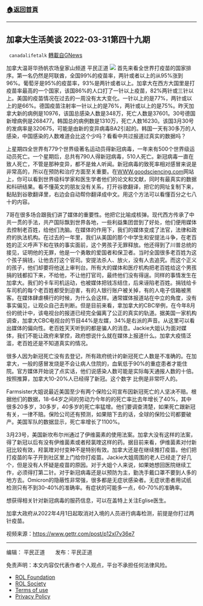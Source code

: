 ###  [:house:返回首頁](https://github.com/ourhimalayas/txt)
---


## 加拿大生活美谈 2022-03-31第四十九期
` canadalifetalk` [轉載自GNews](https://gnews.org/zh-hans/2288747/)

加拿大温哥华扬帆农场皇家山频道    平民正道
![](https://assets.gnews.org/wp-content/uploads/2022/04/1_cr-1.jpg)
首先来看全世界打疫苗的国家排序。第一名仍然是阿联酋，全国99%的疫苗率，两针或者以上的从95%涨到96%。葡萄牙是95%的疫苗率，93%是两针或者以上。加拿大在西方大国里是打疫苗率最高的一个国家，该国86%的人口打了一针以上疫苗，82%两针或三针以上。美国的疫苗情况在过去的一周没有太大变化。一针以上的是77%，两针或以上的是66%。德国疫苗注射率一针以上的是76%，两针或以上的是75%。昨天加拿大新的病例是10976，该国总感染人数是348万，死亡人数是37601。30号德国新增病例是268477。韩国总的病例数是1310万，死亡人数16230。该国3月30号的发病率是320675，可能是由新的变异病毒BA2引起的。韩国一天有30多万的人感染，中国感染的人数难道会比这个少吗？看看中共过报道过真实的数据吗？

上星期四全世界有779个世界级著名运动员得新冠病毒，一年来有500个世界级运动员死亡。一个星期后，总共有790人得新冠病毒，510人死亡。新冠病毒一直在致人死亡，不管是那种变异，都不是耸人听闻。新冠病毒的致死率相对感冒来说是非常高的，所以在预防和治疗方面至关重要。在[WWW.goodsciencing.com](http://WWW.goodsciencing.com)网站上，你可以看到世界级科学家和医生学者他们的论文和文献，同时有最真实的数据和科研结果。看不懂英文的朋友没有关系，打开谷歌翻译，把它的网址复制下来，黏贴到谷歌翻译里，右边会自动帮你翻译成中文。用这个方法可以看懂百分之七八十的内容。

7哥在很多场合跟我们讲了媒体的重要性。他把它比喻成核弹。现代西方传承了中共一贯的手法，共产国际飘到世界各地，一些利益集团尝到了好处，他们便用媒体去控制老百姓，给他们洗脑。在媒体的作用下，我们的媒体变成了法官，法律和政府的执法机构。在过去的一年里，我们从美国的那个中学生和安提法斗争，在老百姓的正义呼声下和在铁的事实面前，这个男孩子无罪释放。他还得到了川普总统的接见，证明他的无罪，他是一个勇敢的爱国者和保卫者。当时全国很多老百姓为这个孩子捐钱，让他去打这个官司。安提法杀人、放火，没有人去追究。而这个正义的孩子，他们却要将他送上审判台。所有大的媒体和医疗机构把老百姓给这个男孩捐的钱都扣下来，不给他，不让他打官司，最终他们没有得逞。同样的事情发生在加拿大。我们的卡车司机运动，也被媒体把钱冻结住，后来诬陷老百姓。捐钱给卡车司机的每个老百姓都受到迫害，有的人银行账户被关掉，有的人电子信箱被黑客。在媒体肆虐横行的时候，为什么会这样。通常媒体报道站在中立的角度，没有事实偏见，让观众自己去判断。但是目前来看，拿加拿大的CBC举例，在今年8月份的统计中，该电视台的报道已经完全偏离了公正的真实的轨道。据美国一家机构调查，加拿大CBC电视台的节目44%是左媒，34%是右派的声音。从这里可以看出媒体的偏向性。老百姓天天听到的都是骗人的消息。Jackie大姐认为面对媒体，我们不能让政府来掌控，政府想说什么就在媒体上报道什么。加拿大疫情泛滥，老百姓还是不知道真实的情况。

很多人因为新冠死亡没有去登记，所有政府统计的新冠死亡人数是不准确的。在加拿大，一般的感冒发烧是不会让病人住院的，血氧低于90%的重症患者才能住院。官方媒体开始说了点实话，他们说感染人数可能是实际每天通报人数的十倍。按照推算，加拿大10-20%人已经得了新冠。这个数字 比例是非常吓人的。

Farmsister大姐说最近美国至少有两个保险公司宣布因新冠死亡的人坚决不赔。根据他们的数据，18-64岁之间的劳动力今年的的死亡率比去年增长了40%，其中很多20多岁，30多岁，40多岁的死亡率猛增。他们要调查清楚，如果死亡跟新冠有关，一律不赔。保险公司还有预测，如果赔下去的话，全球的保险公司都要破产。美国军队的数据显示，死亡率增长了1100%。

3月23号，美国新坎布尔州通过了伊维菌素的使用法案。加拿大没有这样的法案，得了新冠以后有没有伊维菌素或者羟氯喹这样的药。据目前来看，伊维菌素对付新冠比较有效，羟氯喹对付变种不是特别有效。加拿大还是在继续推打疫苗。他们把打疫苗的车子开到社区里上门给你打疫苗。Jackie大姐周围的老人已经走了好几个，但是没有人怀疑是疫苗的原因。对于大姐个人来说，如果她想回医院继续工作，必须得打第二针。对于新冠病毒还是以预防为主，勤洗手戴口罩不要到人多的地方去。Omicron的隐蔽性非常强，很多都是无症状感染者。无症状患者用试纸检测只有不到30-40%的准确率。有症状的可能多一点，60-70%的准确率。

想获得相关针对新冠病毒的服药信息，可以在盖特上关注Eglise医生。

加拿大政府从2022年4月1日起取消对入境的人员进行病毒检测，前提是你打过两针疫苗。

视频来源：https://www.gettr.com/post/p12xl7v36e7

* * *

编辑： 平民正道       发布：平民正道

 

免责声明：本文内容仅代表作者个人观点，平台不承担任何法律风险。

- [ROL Foundation](https://rolfoundation.org/)
- [ROL Society](https://rolsociety.org/)
- [Terms of use](https://gnews.org/terms-of-use-3/)
- [Privacy Policy](https://gnews.org/privacy-policy/)
